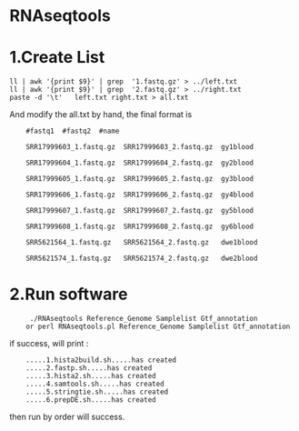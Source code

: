 # RNAseqtools

#  1.Create List

    ll | awk '{print $9}' | grep  '1.fastq.gz' > ../left.txt 
    ll | awk '{print $9}' | grep  '2.fastq.gz' > ../right.txt
    paste -d '\t'   left.txt right.txt > all.txt

And modify the all.txt by hand, the final format is 

        #fastq1  #fastq2  #name

        SRR17999603_1.fastq.gz  SRR17999603_2.fastq.gz  gy1blood

        SRR17999604_1.fastq.gz  SRR17999604_2.fastq.gz  gy2blood

        SRR17999605_1.fastq.gz  SRR17999605_2.fastq.gz  gy3blood

        SRR17999606_1.fastq.gz  SRR17999606_2.fastq.gz  gy4blood

        SRR17999607_1.fastq.gz  SRR17999607_2.fastq.gz  gy5blood

        SRR17999608_1.fastq.gz  SRR17999608_2.fastq.gz  gy6blood

        SRR5621564_1.fastq.gz   SRR5621564_2.fastq.gz   dwe1blood

        SRR5621574_1.fastq.gz   SRR5621574_2.fastq.gz   dwe2blood

#    2.Run software

         ./RNAseqtools Reference_Genome Samplelist Gtf_annotation
        or perl RNAseqtools.pl Reference_Genome Samplelist Gtf_annotation

if success, will print :

        .....1.hista2build.sh.....has created
        .....2.fastp.sh.....has created
        .....3.hista2.sh.....has created
        .....4.samtools.sh.....has created
        .....5.stringtie.sh.....has created
        .....6.prepDE.sh.....has created

then run by order will success.
